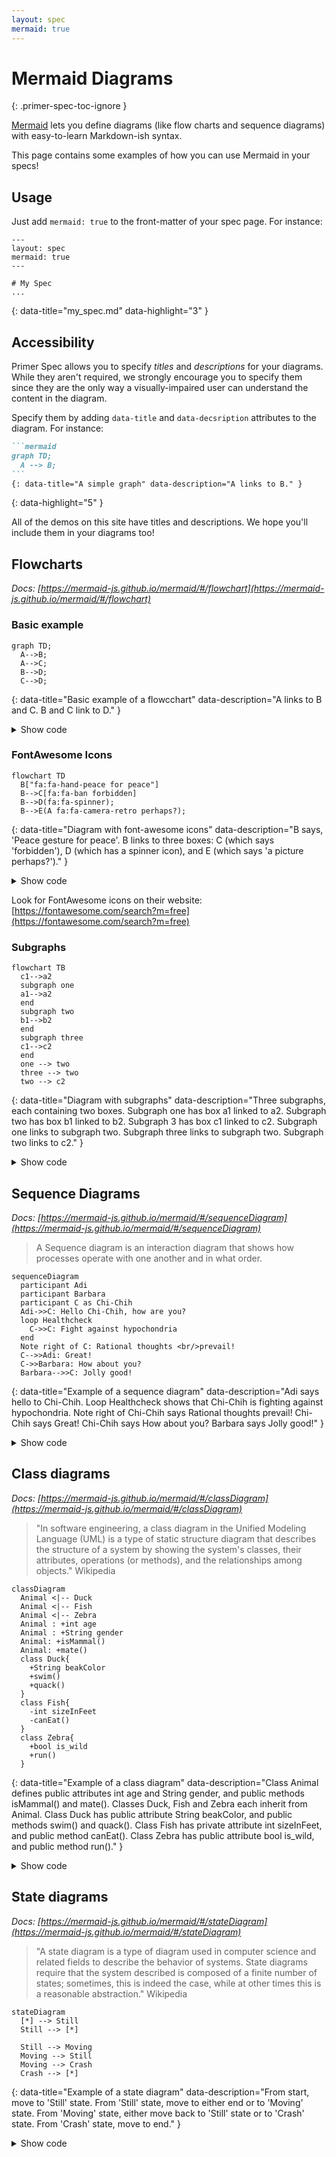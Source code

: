 ```yaml
---
layout: spec
mermaid: true
---
```


# Mermaid Diagrams
{: .primer-spec-toc-ignore }

[Mermaid](https://mermaid-js.github.io/mermaid/#/?id=diagram-types) lets you define diagrams (like flow charts and sequence diagrams) with easy-to-learn Markdown-ish syntax.

This page contains some examples of how you can use Mermaid in your specs!

## Usage

Just add `mermaid: true` to the front-matter of your spec page. For instance:

```plaintext
---
layout: spec
mermaid: true
---

# My Spec
...
```
{: data-title="my_spec.md" data-highlight="3" }

## Accessibility

Primer Spec allows you to specify *titles* and *descriptions* for your diagrams. While they aren't required, we strongly encourage you to specify them since they are the only way a visually-impaired user can understand the content in the diagram.

Specify them by adding `data-title` and `data-decsription` attributes to the diagram. For instance:

````markdown
```mermaid
graph TD;
  A --> B;
```
{: data-title="A simple graph" data-description="A links to B." }
````
{: data-highlight="5" }

All of the demos on this site have titles and descriptions. We hope you'll include them in your diagrams too!

## Flowcharts

_Docs: [https://mermaid-js.github.io/mermaid/#/flowchart](https://mermaid-js.github.io/mermaid/#/flowchart)_

### Basic example

```mermaid
graph TD;
  A-->B;
  A-->C;
  B-->D;
  C-->D;
```
{:
  data-title="Basic example of a flowcchart"
  data-description="A links to B and C. B and C link to D."
}

<details markdown="1">
<summary>Show code</summary>

````markdown
```mermaid
graph TD;
  A-->B;
  A-->C;
  B-->D;
  C-->D;
```
{:
  data-title="Basic example of a flowcchart"
  data-description="A links to B and C. B links to D. C links to D."
}
````

</details>

### FontAwesome Icons

```mermaid
flowchart TD
  B["fa:fa-hand-peace for peace"]
  B-->C[fa:fa-ban forbidden]
  B-->D(fa:fa-spinner);
  B-->E(A fa:fa-camera-retro perhaps?);
```
{:
  data-title="Diagram with font-awesome icons"
  data-description="B says, 'Peace gesture for peace'. B links to three boxes: C (which says 'forbidden'), D (which has a spinner icon), and E (which says 'a picture perhaps?')."
}

<details markdown="1">
<summary>Show code</summary>

````markdown
```mermaid
flowchart TD
  B["fa:fa-hand-peace for peace"]
  B-->C[fa:fa-ban forbidden]
  B-->D("fa:fa-spinner ");
  B-->E(A fa:fa-camera-retro perhaps?);
```
{:
  data-title="Diagram with font-awesome icons"
  data-description="B says, 'Peace gesture for peace'. B links to three boxes: C (which says 'forbidden'), D (which has a spinner icon), and E (which says 'a picture perhaps?')."
}
````

</details>

Look for FontAwesome icons on their website: [https://fontawesome.com/search?m=free](https://fontawesome.com/search?m=free)

### Subgraphs

```mermaid
flowchart TB
  c1-->a2
  subgraph one
  a1-->a2
  end
  subgraph two
  b1-->b2
  end
  subgraph three
  c1-->c2
  end
  one --> two
  three --> two
  two --> c2
```
{:
  data-title="Diagram with subgraphs"
  data-description="Three subgraphs, each containing two boxes. Subgraph one has box a1 linked to a2. Subgraph two has box b1 linked to b2. Subgraph 3 has box c1 linked to c2. Subgraph one links to subgraph two. Subgraph three links to subgraph two. Subgraph two links to c2."
}

<details markdown="1">
<summary>Show code</summary>

````markdown
```mermaid
flowchart TB
  c1-->a2
  subgraph one
  a1-->a2
  end
  subgraph two
  b1-->b2
  end
  subgraph three
  c1-->c2
  end
  one --> two
  three --> two
  two --> c2
```
{:
  data-title="Diagram with subgraphs"
  data-description="Three subgraphs, each containing two boxes. Subgraph one has box a1 linked to a2. Subgraph two has box b1 linked to b2. Subgraph 3 has box c1 linked to c2. Subgraph one links to subgraph two. Subgraph three links to subgraph two. Subgraph two links to c2."
}
````

</details>

## Sequence Diagrams

_Docs: [https://mermaid-js.github.io/mermaid/#/sequenceDiagram](https://mermaid-js.github.io/mermaid/#/sequenceDiagram)_

> A Sequence diagram is an interaction diagram that shows how processes operate with one another and in what order.

```mermaid
sequenceDiagram
  participant Adi
  participant Barbara
  participant C as Chi-Chih
  Adi->>C: Hello Chi-Chih, how are you?
  loop Healthcheck
    C->>C: Fight against hypochondria
  end
  Note right of C: Rational thoughts <br/>prevail!
  C-->>Adi: Great!
  C->>Barbara: How about you?
  Barbara-->>C: Jolly good!
```
{:
  data-title="Example of a sequence diagram"
  data-description="Adi says hello to Chi-Chih. Loop Healthcheck shows that Chi-Chih is fighting against hypochondria. Note right of Chi-Chih says Rational thoughts prevail! Chi-Chih says Great! Chi-Chih says How about you? Barbara says Jolly good!"
}

<details markdown="1">
<summary>Show code</summary>

````markdown
```mermaid
sequenceDiagram
  participant Adi
  participant Barbara
  participant C as Chi-Chih
  Adi->>C: Hello Chi-Chih, how are you?
  loop Healthcheck
    C->>C: Fight against hypochondria
  end
  Note right of C: Rational thoughts <br/>prevail!
  C-->>Adi: Great!
  C->>Barbara: How about you?
  Barbara-->>C: Jolly good!
```
{:
  data-title="Example of a sequence diagram"
  data-description="Adi says hello to Chi-Chih. Loop Healthcheck shows that Chi-Chih is fighting against hypochondria. Note right of Chi-Chih says Rational thoughts prevail! Chi-Chih says Great! Chi-Chih says How about you? Barbara says Jolly good!"
}
````

</details>

## Class diagrams

_Docs: [https://mermaid-js.github.io/mermaid/#/classDiagram](https://mermaid-js.github.io/mermaid/#/classDiagram)_

> "In software engineering, a class diagram in the Unified Modeling Language (UML) is a type of static structure diagram that describes the structure of a system by showing the system's classes, their attributes, operations (or methods), and the relationships among objects." Wikipedia

```mermaid
classDiagram
  Animal <|-- Duck
  Animal <|-- Fish
  Animal <|-- Zebra
  Animal : +int age
  Animal : +String gender
  Animal: +isMammal()
  Animal: +mate()
  class Duck{
    +String beakColor
    +swim()
    +quack()
  }
  class Fish{
    -int sizeInFeet
    -canEat()
  }
  class Zebra{
    +bool is_wild
    +run()
  }
```
{:
  data-title="Example of a class diagram"
  data-description="Class Animal defines public attributes int age and String gender, and public methods isMammal() and mate(). Classes Duck, Fish and Zebra each inherit from Animal. Class Duck has public attribute String beakColor, and public methods swim() and quack(). Class Fish has private attribute int sizeInFeet, and public method canEat(). Class Zebra has public attribute bool is_wild, and public method run()."
}

<details markdown="1">
<summary>Show code</summary>

````markdown
```mermaid
classDiagram
  Animal <|-- Duck
  Animal <|-- Fish
  Animal <|-- Zebra
  Animal : +int age
  Animal : +String gender
  Animal: +isMammal()
  Animal: +mate()
  class Duck{
    +String beakColor
    +swim()
    +quack()
  }
  class Fish{
    -int sizeInFeet
    -canEat()
  }
  class Zebra{
    +bool is_wild
    +run()
  }
```
{:
  data-title="Example of a class diagram"
  data-description="Class Animal defines public attributes int age and String gender, and public methods isMammal() and mate(). Classes Duck, Fish and Zebra each inherit from Animal. Class Duck has public attribute String beakColor, and public methods swim() and quack(). Class Fish has private attribute int sizeInFeet, and public method canEat(). Class Zebra has public attribute bool is_wild, and public method run()."
}
````

</details>

## State diagrams

_Docs: [https://mermaid-js.github.io/mermaid/#/stateDiagram](https://mermaid-js.github.io/mermaid/#/stateDiagram)_

> "A state diagram is a type of diagram used in computer science and related fields to describe the behavior of systems. State diagrams require that the system described is composed of a finite number of states; sometimes, this is indeed the case, while at other times this is a reasonable abstraction." Wikipedia

```mermaid
stateDiagram
  [*] --> Still
  Still --> [*]

  Still --> Moving
  Moving --> Still
  Moving --> Crash
  Crash --> [*]
```
{:
  data-title="Example of a state diagram"
  data-description="From start, move to 'Still' state. From 'Still' state, move to either end or to 'Moving' state. From 'Moving' state, either move back to 'Still' state or to 'Crash' state. From 'Crash' state, move to end."
}

<details markdown="1">
<summary>Show code</summary>

````markdown
```mermaid
stateDiagram
  [*] --> Still
  Still --> [*]

  Still --> Moving
  Moving --> Still
  Moving --> Crash
  Crash --> [*]
```
{:
  data-title="Example of a state diagram"
  data-description="From start, move to 'Still' state. From 'Still' state, move to either end or to 'Moving' state. From 'Moving' state, either move back to 'Still' state or to 'Crash' state. From 'Crash' state, move to end."
}
````

</details>
